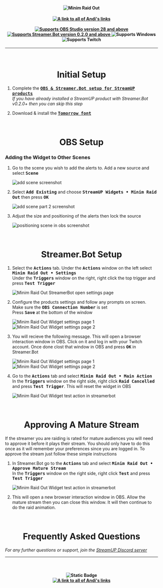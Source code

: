 <h4 align="center">
  <img src="../Assets/Minim Raid Out Widget - Banner.png" alt="Minim Raid Out">
</h4>

<h4 align="center">
  <a href="https://doras.to/andilippi">
    <img alt="A link to all of Andi's links" src="https://img.shields.io/badge/Created%20by%20Andi%20Stone%20(Andilippi)-white?style=for-the-badge">
  </a>
  <br><br>
    <a href="https://obsproject.com">
        <img alt="Supports OBS Studio version 28 and above" src="https://img.shields.io/badge/OBS Studio-28%2B-FFFFFF?style=for-the-badge&labelColor=1e1a1d">
    </a>
    <a href="https://streamer.bot">
        <img alt="Supports Streamer.Bot version 0.2.0 and above" src="https://img.shields.io/badge/Streamer.Bot-v0.2.0+-%23FFFFFF?style=for-the-badge&labelColor=9038e8">
    </a>
    <img alt="Supports Windows" src="https://img.shields.io/badge/Windows-%23FFFFFF?style=for-the-badge&logo=windows&labelColor=00a2ed">
  <br>
  <img alt="Supports Twitch" src="https://img.shields.io/badge/Supports Twitch-6441a5?style=for-the-badge&logo=twitch&logoColor=white">

</h4>

---

<br>

<h1 align="center">Initial Setup
</h1>

1. Complete the <kbd><b><a href="https://github.com/StreamUPTips/ReadMe-Files/blob/main/StreamUP-Product-Install-Guide.md">OBS & Streamer.Bot setup for StreamUP products</b></kbd><br></a>
*If you have already installed a StreamUP product with Streamer.Bot v0.2.0+ then you can skip this step*

2. Download & install the <kbd><b><a href="https://www.fontmirror.com/tomorrow">Tomorrow font</b></kbd></a><br>

<br>

<h1 align="center">OBS Setup
</h1>
<h3>Adding the Widget to Other Scenes</h3>

1. Go to the scene you wish to add the alerts to. Add a new source and select <kbd><b>Scene</b></kbd><br>

    <img src="../Assets/Minim Raid Out Widget - OBS Add Scene 1.png" alt="add scene screenshot"><br>

1. Select <kbd><b>Add Existing</b></kbd> and choose <kbd><b>StreamUP Widgets • Minim Raid Out</b></kbd> then press <kbd><b>OK</b></kbd><br>

    <img src="../Assets/Minim Raid Out Widget - OBS Add Scene 2.png" alt="add scene part 2 screenshot"><br>

1. Adjust the size and positioning of the alerts then lock the source<br>

    <img src="../Assets/Minim Raid Out Widget - Position In OBS.png" alt="positioning scene in obs screenshot">

<br>

<h1 align="center">
        Streamer.Bot Setup
</h1>

1. Select the <kbd><b>Actions</b></kbd> tab. Under the <kbd><b>Actions</b></kbd> window on the left select <kbd><b>Minim Raid Out • Settings</b></kbd><br>
Under the <kbd><b>Triggers</b></kbd> window on the right, right click the top trigger and press <kbd><b>Test Trigger</b></kbd><br>

   <img src="../Assets/Minim Raid Out Widget - Open Settings.png" alt="Minim Raid Out StreamerBot open settings page"><br>

2. Configure the products settings and follow any prompts on screen. Make sure the <kbd><b>OBS Connection Number</b></kbd> is set<br>
Press <kbd><b>Save</b></kbd> at the bottom of the window<br>

    <img src="../Assets/Minim Raid Out Widget - Settings 1.png" alt="Minim Raid Out Widget settings page 1">
    <img src="../Assets/Minim Raid Out Widget - Settings 2.png" alt="Minim Raid Out Widget settings page 2">

3. You will recieve the following message. This will open a browser interaction window in OBS. Click on it and log in with your Twitch account. Once done clost that window in OBS and press <kbd><b>OK</b></kbd> in Streamer.Bot

    <img src="../Assets/Minim Raid Out Widget - Log In 1.png" alt="Minim Raid Out Widget settings page 1">
    <img src="../Assets/Minim Raid Out Widget - Log In 2.png" alt="Minim Raid Out Widget settings page 2">


4.  Go to the <kbd><b>Actions</b></kbd> tab and select <kbd><b>Minim Raid Out • Main Action</b></kbd><br>
In the <kbd><b>Triggers</b></kbd> window on the right side, right click <kbd><b>Raid Cancelled</b></kbd> and press <kbd><b>Test Trigger</b></kbd>. This will reset the widget in OBS

      <img src="../Assets/Minim Raid Out Widget - Test Main Action 2.png" alt="Minim Raid Out Widget test action in streamerbot"><br>

<br>

<h1 align="center">
        Approving A Mature Stream
</h1>

If the streamer you are raiding is rated for mature audiences you will need to approve it before it plays their stream. You should only have to do this once as it will remember your preferences since you are logged in. To approve the stream just follow these simple instructions

1. In Streamer.Bot go to the <kbd><b>Actions</b></kbd> tab and select <kbd><b>Minim Raid Out • Approve Mature Stream</b></kbd><br>
In the <kbd><b>Triggers</b></kbd> window on the right side, right click <kbd><b>Test</b></kbd> and press <kbd><b>Test Trigger</b></kbd>

      <img src="../Assets/Minim Raid Out Widget - Approve Stream.png" alt="Minim Raid Out Widget test action in streamerbot"><br>

2. This will open a new browser interaction window in OBS. Allow the mature stream then you can close this window. It will then continue to do the raid animation.


<br>

<h1 align="center">
        Frequently Asked Questions
</h1>

*For any further questions or support, join the [StreamUP Discord server](https://discord.com/invite/RnDKRaVCEu?)*

---

<br>

<h4 align="center">
  <img alt="Static Badge" src="https://img.shields.io/badge/A%20StreamUP%20Product-%23fc6caf?style=for-the-badge"><br>
  <a href="https://doras.to/andilippi">
    <img alt="A link to all of Andi's links" src="https://img.shields.io/badge/Created%20by%20Andi%20Stone%20(Andilippi)-white?style=for-the-badge">
  </a>  
</h4>
